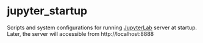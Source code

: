 # jupyter_startup

Scripts and system configurations for running [JupyterLab](https://jupyter.org/) server at startup.
Later, the server will accessible from http://localhost:8888
